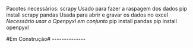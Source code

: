 Pacotes necessários:
    scrapy
        Usado para fazer a raspagem dos dados
        pip install scrapy
    pandas
        Usada para abrir e gravar os dados no excel
        *Necessário usar o Openpyxl em conjunto*
        pip install pandas
        pip install openpyxl

#Em Construção#
*--------------*
